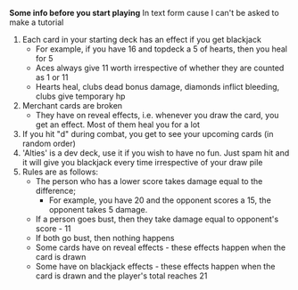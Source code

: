 **Some info before you start playing**
In text form cause I can't be asked to make a tutorial
1. Each card in your starting deck has an effect if you get blackjack
    - For example, if you have 16 and topdeck a 5 of hearts, then you heal for 5
    - Aces always give 11 worth irrespective of whether they are counted as 1 or 11
    - Hearts heal, clubs dead bonus damage, diamonds inflict bleeding, clubs give temporary hp
2. Merchant cards are broken
    - They have on reveal effects, i.e. whenever you draw the card, you get an effect. Most of them heal you for a lot
3. If you hit "d" during combat, you get to see your upcoming cards (in random order)
4. 'Alties' is a dev deck, use it if you wish to have no fun. Just spam hit and it will give you blackjack every time irrespective of your draw pile
5. Rules are as follows:
    - The person who has a lower score takes damage equal to the difference;
        - For example, you have 20 and the opponent scores a 15, the opponent takes 5 damage.
    - If a person goes bust, then they take damage equal to opponent's score - 11
    - If both go bust, then nothing happens
    - Some cards have on reveal effects - these effects happen when the card is drawn
    - Some have on blackjack effects - these effects happen when the card is drawn and the player's total reaches 21